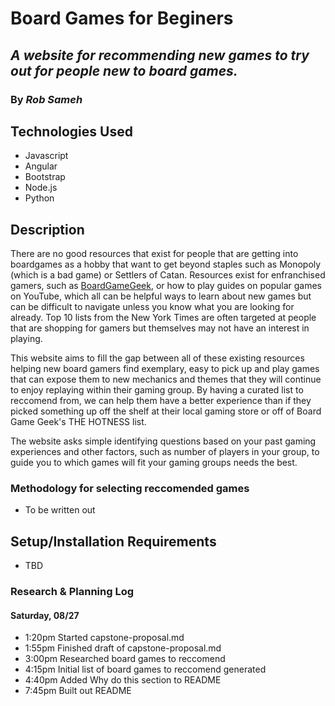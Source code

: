 # Board Games for Beginers

## _A website for recommending new games to try out for people new to board games._

### By _Rob Sameh_

## Technologies Used

- Javascript
- Angular
- Bootstrap
- Node.js
- Python

## Description

There are no good resources that exist for people that are getting into boardgames as a hobby that want to get beyond staples such as Monopoly (which is a bad game) or Settlers of Catan. Resources exist for enfranchised gamers, such as  [BoardGameGeek](https://boardgamegeek.com/), or how to play guides on popular games on YouTube, which all can be helpful ways to learn about new games but can be difficult to navigate unless you know what you are looking for already. Top 10 lists from the New York Times are often targeted at people that are shopping for gamers but themselves may not have an interest in playing.

This website aims to fill the gap between all of these existing resources helping new board gamers find exemplary, easy to pick up and play games that can expose them to new mechanics and themes that they will continue to enjoy replaying within their gaming group. By having a curated list to reccomend from, we can help them have a better experience than if they picked something up off the shelf at their local gaming store or off of Board Game Geek's THE HOTNESS list.

The website asks simple identifying questions based on your past gaming experiences and other factors, such as number of players in your group, to guide you to which games will fit your gaming groups needs the best.

### Methodology for selecting reccomended games

- To be written out

## Setup/Installation Requirements

- TBD

### Research & Planning Log

#### Saturday, 08/27

- 1:20pm Started capstone-proposal.md
- 1:55pm Finished draft of capstone-proposal.md
- 3:00pm Researched board games to reccomend
- 4:15pm Initial list of board games to reccomend generated
- 4:40pm Added Why do this section to README
- 7:45pm Built out README
